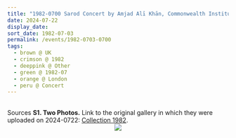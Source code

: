 ```yaml
---
title: "1982-0700 Sarod Concert by Amjad Alī Khān, Commonwealth Institute (now destroyed, Design Museum), Kensington High Street, London W8 6NQ, UK"
date: 2024-07-22
display_date: 
sort_date: 1982-07-03
permalink: /events/1982-0703-0700
tags:
  - brown @ UK
  - crimson @ 1982
  - deeppink @ Other
  - green @ 1982-07
  - orange @ London
  - peru @ Concert
---
```


<br>

<wave-list>
  <list-title color="DarkSeaGreen" width="40">Sources</list-title>
  <list-item color="BlanchedAlmond"  width="280"><b>S1. Two Photos.</b> Link to the original gallery in which they were uploaded on 2024-0722: <a href="https://eternalmoments.smugmug.com/Collections/Patricia-Proenza-Collection/1982/">Collection 1982</a>.</list-item>  
</wave-list>

<div style="text-align: center"><img src="https://pub-bcc3cbe9b1e94ba1ac28915f7a3900fa.r2.dev/1982-0700_Sarod_Concert_by_Amjad_Ali_Khan_Commonwealth_Institute_(now_destroyed_Design_Museum)_Kensington_High_Street_London_W8_6NQ_UK_02_(Photo_credit_Patricia_Proenza).jpg" /></div>